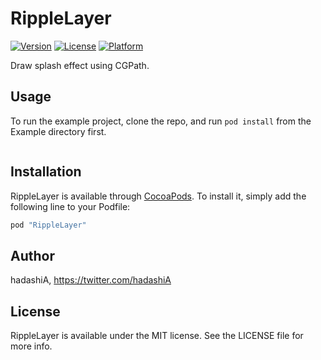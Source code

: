 # RippleLayer

[![Version](https://img.shields.io/cocoapods/v/RippleLayer.svg?style=flat)](http://cocoapods.org/pods/RippleLayer)
[![License](https://img.shields.io/cocoapods/l/RippleLayer.svg?style=flat)](http://cocoapods.org/pods/RippleLayer)
[![Platform](https://img.shields.io/cocoapods/p/RippleLayer.svg?style=flat)](http://cocoapods.org/pods/RippleLayer)

Draw splash effect using CGPath.

## Usage

To run the example project, clone the repo, and run `pod install` from the Example directory first.

```Swift

```

## Installation

RippleLayer is available through [CocoaPods](http://cocoapods.org). To install
it, simply add the following line to your Podfile:

```ruby
pod "RippleLayer"
```

## Author

hadashiA, https://twitter.com/hadashiA

## License

RippleLayer is available under the MIT license. See the LICENSE file for more info.

